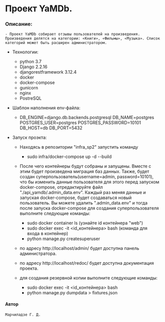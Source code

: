 # Проект YaMDb.

### Описание:
    - Проект YaMDb собирает отзывы пользователей на произведения. Произведения делятся на категории: «Книги», «Фильмы», «Музыка». Список категорий может быть расширен администратором.


* Технологии:
    - python 3.7
    - Django 2.2.16
    - djangorestframework 3.12.4
    - docker
    - docker-compose
    - gunicorn
    - nginx
    - PostreSQL


* Шаблон наполнения env-файла:
    - DB_ENGINE=django.db.backends.postgresql
    DB_NAME=postgres
    POSTGRES_USER=postgres
    POSTGRES_PASSWORD=10101
    DB_HOST=db
    DB_PORT=5432


* Запуск проэкта:
    - Находясь в репозитории "infra_sp2" запустить команду
        - sudo infra/docker-compose up -d --build
    - После чего контейнеры будут собраны и запущены.
     Вместе с этим будет произведена миграция баз данных.
     Также, будет создан суперпользователь(username=admin, password=10101), что бы изменить данные пользователя для этого перед запуском docker-compose, отредактируйте файл "./api_yamdb/.admin_data.env".
     Каждый раз меняя данные и запуская docker-compose, будет создаваться новый пользователь.
     Вы можете удалить ".admin_data.env" и тогда после запуска docker-compose для создания суперпользователя выполните следующие команды:
        - sudo docker container ls (узнайте id контейнера "web")
        - sudo docker exec -it <id_контейнера> bash (команда для входа в контейнер)
        - python manage.py createsuperuser
    
    - по адресу http://localhost/admin/ будет доступна панель администратора. 
    - по адресу http://localhost/redoc/ будет доступна документация проекта.
    - для создания резервной копии выполните следующие команды:
        - sudo docker exec -it <id_контейнера> bash
        - python manage.py dumpdata > fixtures.json

#### Автор
    Марчиладзе Г. Д.
 